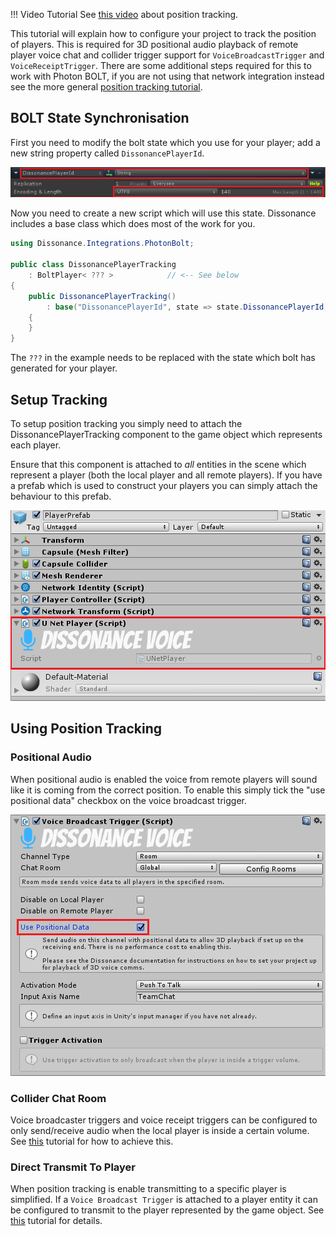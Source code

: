 !!! Video Tutorial
    See [this video](https://youtu.be/HXMYDbuLwVI?t=1179) about position tracking.

This tutorial will explain how to configure your project to track the position of players. This is required for 3D positional audio playback of remote player voice chat and collider trigger support for `VoiceBroadcastTrigger` and `VoiceReceiptTrigger`. There are some additional steps required for this to work with Photon BOLT, if you are not using that network integration instead see the more general [position tracking tutorial](Position-Tracking.md).

## BOLT State Synchronisation

First you need to modify the bolt state which you use for your player; add a new string property called `DissonancePlayerId`.

![Bolt State](../images/Bolt-State.png)

Now you need to create a new script which will use this state. Dissonance includes a base class which does most of the work for you.

```csharp
using Dissonance.Integrations.PhotonBolt;

public class DissonancePlayerTracking
    : BoltPlayer< ??? >            // <-- See below
{
    public DissonancePlayerTracking()
        : base("DissonancePlayerId", state => state.DissonancePlayerId, (state, id) => state.DissonancePlayerId = id)
    {
    }
}
```

The `???` in the example needs to be replaced with the state which bolt has generated for your player.

## Setup Tracking

To setup position tracking you simply need to attach the DissonancePlayerTracking component to the game object which represents each player.
 
Ensure that this component is attached to *all* entities in the scene which represent a player (both the local player and all remote players). If you have a prefab which is used to construct your players you can simply attach the behaviour to this prefab.
 
![A Player Prefab with position tracking behaviour added](../images/PlayerPrefab_PositionalAudio.png)

## Using Position Tracking 

### Positional Audio

When positional audio is enabled the voice from remote players will sound like it is coming from the correct position. To enable this simply tick the "use positional data" checkbox on the voice broadcast trigger.

![A broadcast trigger with positional audio enabled](../images/VoiceBroadcastTrigger_Positional.png)

### Collider Chat Room

Voice broadcaster triggers and voice receipt triggers can be configured to only send/receive audio when the local player is inside a certain volume. See [this](Collider-Chat-Room.md) tutorial for how to achieve this.

### Direct Transmit To Player

When position tracking is enable transmitting to a specific player is simplified. If a `Voice Broadcast Trigger` is attached to a player entity it can be configured to transmit to the player represented by the game object. See [this](Direct-Player-Transmit.md) tutorial for details.

